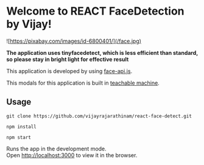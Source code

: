 # Welcome to REACT FaceDetection by Vijay!

![https://pixabay.com/images/id-6800401/](/face.jpg)

**The application uses tinyfacedetect, which is less efficient than standard, so please stay in bright light for effective result**

This application is developed by using [face-api.js](https://justadudewhohacks.github.io/face-api.js/docs/index.html).

This modals for this application is built in [teachable machine](https://teachablemachine.withgoogle.com/).

## Usage

```
git clone https://github.com/vijayrajarathinam/react-face-detect.git
```

```
npm install
```

```
npm start
```

Runs the app in the development mode.  
Open [http://localhost:3000](http://localhost:3000) to view it in the browser.
